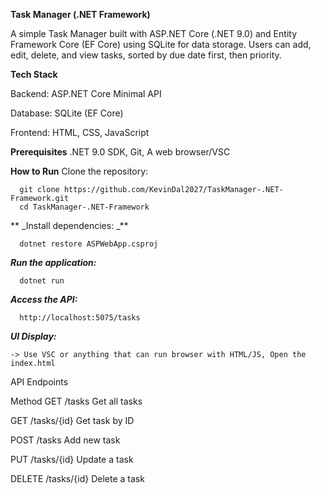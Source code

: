 **Task Manager (.NET Framework)**

A simple Task Manager built with ASP.NET Core (.NET 9.0) and Entity Framework Core (EF Core) using SQLite for data storage. Users can add, edit, delete, and view tasks, sorted by due date first, then priority.

**Tech Stack**

   Backend: ASP.NET Core Minimal API
   
   Database: SQLite (EF Core)
   
   Frontend: HTML, CSS, JavaScript


**Prerequisites**
    .NET 9.0 SDK, Git, A web browser/VSC
    
**How to Run**
   Clone the repository:
      
      git clone https://github.com/KevinDal2027/TaskManager-.NET-Framework.git
      cd TaskManager-.NET-Framework
   

 ** _Install dependencies: _**
      
      dotnet restore ASPWebApp.csproj

_**Run the application:**_

      dotnet run
   
_**Access the API:**_

      http://localhost:5075/tasks
    
_**UI Display:**_

    -> Use VSC or anything that can run browser with HTML/JS, Open the index.html

API Endpoints

Method
GET	/tasks	Get all tasks

GET	/tasks/{id}	Get task by ID

POST	/tasks	Add new task

PUT	/tasks/{id}	Update a task

DELETE	/tasks/{id}	Delete a task
